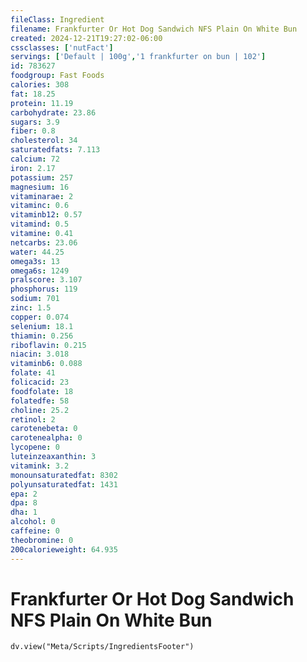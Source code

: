 ```yaml
---
fileClass: Ingredient
filename: Frankfurter Or Hot Dog Sandwich NFS Plain On White Bun
created: 2024-12-21T19:27:02-06:00
cssclasses: ['nutFact']
servings: ['Default | 100g','1 frankfurter on bun | 102']
id: 783627
foodgroup: Fast Foods
calories: 308
fat: 18.25
protein: 11.19
carbohydrate: 23.86
sugars: 3.9
fiber: 0.8
cholesterol: 34
saturatedfats: 7.113
calcium: 72
iron: 2.17
potassium: 257
magnesium: 16
vitaminarae: 2
vitaminc: 0.6
vitaminb12: 0.57
vitamind: 0.5
vitamine: 0.41
netcarbs: 23.06
water: 44.25
omega3s: 13
omega6s: 1249
pralscore: 3.107
phosphorus: 119
sodium: 701
zinc: 1.5
copper: 0.074
selenium: 18.1
thiamin: 0.256
riboflavin: 0.215
niacin: 3.018
vitaminb6: 0.088
folate: 41
folicacid: 23
foodfolate: 18
folatedfe: 58
choline: 25.2
retinol: 2
carotenebeta: 0
carotenealpha: 0
lycopene: 0
luteinzeaxanthin: 3
vitamink: 3.2
monounsaturatedfat: 8302
polyunsaturatedfat: 1431
epa: 2
dpa: 8
dha: 1
alcohol: 0
caffeine: 0
theobromine: 0
200calorieweight: 64.935
---
```


# Frankfurter Or Hot Dog Sandwich NFS Plain On White Bun

```dataviewjs
dv.view("Meta/Scripts/IngredientsFooter")
```